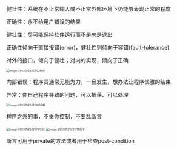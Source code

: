 健壮性：系统在不正常输入或不正常外部环境下仍能够表现正常的程度

正确性：永不给用户错误的结果

健壮性：尽可能保持软件运行而不是总是退出	

正确性倾向于直接报错(error)，健壮性则倾向于容错(fault-tolerance)

对外的接口，倾向于健壮；对内的实现，倾向于正确

<img src="C:\Users\xunhi\AppData\Roaming\Typora\typora-user-images\image-20230525211502680.png" alt="image-20230525211502680" style="zoom:50%;" />

内部错误：程序员通常无能为力，一旦发生，想办法让程序优雅的结束

异常：你自己程序导致的问题，可以捕获、可以处理

<img src="C:\Users\xunhi\AppData\Roaming\Typora\typora-user-images\image-20230525221300648.png" alt="image-20230525221300648" style="zoom:50%;" />

程序之外的事，不受你控制，不要乱断言

<img src="C:\Users\xunhi\AppData\Roaming\Typora\typora-user-images\image-20230525221510332.png" alt="image-20230525221510332" style="zoom:50%;" />

<img src="C:\Users\xunhi\AppData\Roaming\Typora\typora-user-images\image-20230525221718929.png" alt="image-20230525221718929" style="zoom:50%;" />

断言可用于private的方法或者用于检查post-condition